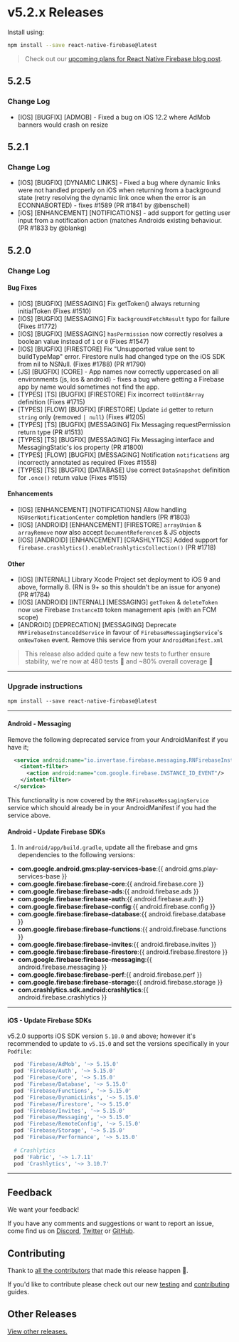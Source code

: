 # v5.2.x Releases

Install using:
 
```bash
npm install --save react-native-firebase@latest
```

> Check out our [upcoming plans for React Native Firebase blog post](https://blog.invertase.io/react-native-firebase-2019-7e334ca9bcc6).

## 5.2.5

### Change Log

 - [IOS] [BUGFIX] [ADMOB] - Fixed a bug on iOS 12.2 where AdMob banners would crash on resize


## 5.2.1

### Change Log

 - [IOS] [BUGFIX] [DYNAMIC LINKS] - Fixed a bug where dynamic links were not handled properly on iOS when returning from a background state (retry resolving the dynamic link once when the error is an ECONNABORTED) - fixes #1589 (PR #1841 by @benschell)
 - [iOS] [ENHANCEMENT] [NOTIFICATIONS] - add support for getting user input from a notification action (matches Androids existing behaviour. (PR #1833 by @blankg)

## 5.2.0

### Change Log

#### Bug Fixes

 - [IOS] [BUGFIX] [MESSAGING] Fix getToken() always returning initialToken (Fixes #1510)
 - [IOS] [BUGFIX] [MESSAGING] Fix `backgroundFetchResult` typo for failure (Fixes #1772)
 - [IOS] [BUGFIX] [MESSAGING] `hasPermission` now correctly resolves a boolean value instead of `1` or `0` (Fixes #1547)
 - [IOS] [BUGFIX] [FIRESTORE] Fix "Unsupported value sent to buildTypeMap" error. Firestore nulls had changed type on the iOS SDK from nil to NSNull. (Fixes #1788) (PR #1790)
 - [JS] [BUGFIX] [CORE] - App names now correctly uppercased on all environments (js, ios & android) - fixes a bug where getting a Firebase app by name would sometimes not find the app.
 - [TYPES] [TS] [BUGFIX] [FIRESTORE] Fix incorrect `toUint8Array` definition (Fixes #1715)
 - [TYPES] [FLOW] [BUGFIX] [FIRESTORE] Update `id` getter to return `string` only (removed `| null`) (Fixes #1205)
 - [TYPES] [TS] [BUGFIX] [MESSAGING] Fix Messaging requestPermission return type (PR #1513)
 - [TYPES] [TS] [BUGFIX] [MESSAGING] Fix Messaging interface and MessagingStatic's ios property (PR #1800)
 - [TYPES] [FLOW] [BUGFIX] [MESSAGING] Notification `notifications` arg incorrectly annotated as required (Fixes #1558)
 - [TYPES] [TS] [BUGFIX] [DATABASE] Use correct `DataSnapshot` definition for `.once()` return value (Fixes #1515) 
 
#### Enhancements
 
 - [IOS] [ENHANCEMENT] [NOTIFICATIONS] Allow handling `NSUserNotificationCenter` completion handlers (PR #1803)
 - [IOS] [ANDROID] [ENHANCEMENT] [FIRESTORE] `arrayUnion` & `arrayRemove` now also accept `DocumentReference`s & JS objects
 - [IOS] [ANDROID] [ENHANCEMENT] [CRASHLYTICS] Added support for `firebase.crashlytics().enableCrashlyticsCollection()` (PR #1718)
 
#### Other

 - [IOS] [INTERNAL] Library Xcode Project set deployment to iOS 9 and above, formally 8. (RN is 9+ so this shouldn't be an issue for anyone) (PR #1784)
 - [IOS] [ANDROID] [INTERNAL] [MESSAGING] `getToken` & `deleteToken` now use Firebase `InstanceID` token management apis (with an FCM scope)
 - [ANDROID] [DEPRECATION] [MESSAGING] Deprecate `RNFirebaseInstanceIdService` in favour of `FirebaseMessagingService`'s `onNewToken` event. Remove this service from your `AndroidManifest.xml`
 
> This release also added quite a few new tests to further ensure stability, we're now at 480 tests 🤯 and ~80% overall coverage 🎉
 
----

### Upgrade instructions

```
npm install --save react-native-firebase@latest
```

----
#### Android - Messaging

Remove the following deprecated service from your AndroidManifest if you have it;

```xml
  <service android:name="io.invertase.firebase.messaging.RNFirebaseInstanceIdService">
    <intent-filter>
      <action android:name="com.google.firebase.INSTANCE_ID_EVENT"/>
    </intent-filter>
  </service>
```

This functionality is now covered by the `RNFirebaseMessagingService` service which should already be in your AndroidManifest if you had the service above.

#### Android - Update Firebase SDKs

1) In `android/app/build.gradle`, update all the firebase and gms dependencies to the following versions:

- **com.google.android.gms:play-services-base**:{{ android.gms.play-services-base }}
- **com.google.firebase:firebase-core**:{{ android.firebase.core }}
- **com.google.firebase:firebase-ads**:{{ android.firebase.ads }}
- **com.google.firebase:firebase-auth**:{{ android.firebase.auth }}
- **com.google.firebase:firebase-config**:{{ android.firebase.config }}
- **com.google.firebase:firebase-database**:{{ android.firebase.database }}
- **com.google.firebase:firebase-functions**:{{ android.firebase.functions }}
- **com.google.firebase:firebase-invites**:{{ android.firebase.invites }}
- **com.google.firebase:firebase-firestore**:{{ android.firebase.firestore }}
- **com.google.firebase:firebase-messaging**:{{ android.firebase.messaging }}
- **com.google.firebase:firebase-perf**:{{ android.firebase.perf }}
- **com.google.firebase:firebase-storage**:{{ android.firebase.storage }}
- **com.crashlytics.sdk.android:crashlytics**:{{ android.firebase.crashlytics }}

----

#### iOS - Update Firebase SDKs

v5.2.0 supports iOS SDK version `5.10.0` and above; however it's recommended to update to `v5.15.0` and set the versions specifically in your `Podfile`:

```ruby
  pod 'Firebase/AdMob', '~> 5.15.0'
  pod 'Firebase/Auth', '~> 5.15.0'
  pod 'Firebase/Core', '~> 5.15.0'
  pod 'Firebase/Database', '~> 5.15.0'
  pod 'Firebase/Functions', '~> 5.15.0'
  pod 'Firebase/DynamicLinks', '~> 5.15.0'
  pod 'Firebase/Firestore', '~> 5.15.0'
  pod 'Firebase/Invites', '~> 5.15.0'
  pod 'Firebase/Messaging', '~> 5.15.0'
  pod 'Firebase/RemoteConfig', '~> 5.15.0'
  pod 'Firebase/Storage', '~> 5.15.0'
  pod 'Firebase/Performance', '~> 5.15.0'
  
  # Crashlytics
  pod 'Fabric', '~> 1.7.11'
  pod 'Crashlytics', '~> 3.10.7'
```

----

## Feedback

We want your feedback!

If you have any comments and suggestions or want to report an issue, come find us on [Discord](https://discord.gg/C9aK28N), [Twitter](https://twitter.com/rnfirebase) or [GitHub](https://github.com/invertase/react-native-firebase).

## Contributing

Thank to [all the contributors](https://github.com/invertase/react-native-firebase/graphs/contributors?from=2018-06-28&to=2020-01-01&type=c) that made this release happen 💛. 

If you'd like to contribute please check out our new [testing](https://rnfirebase.io/docs/v5.x.x/testing) and [contributing](https://rnfirebase.io/docs/v5.x.x/contributing) guides.

## Other Releases
        
[View other releases.](/docs/v5.x.x/release-notes)
